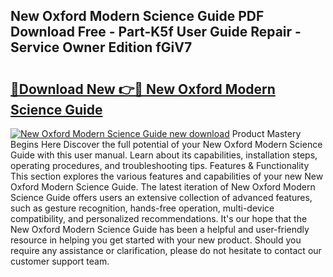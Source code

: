 ## New Oxford Modern Science Guide PDF Download Free - Part-K5f User Guide Repair - Service Owner Edition fGiV7

# <h2><a href="http://bc84725.oget.top/?id=New+Oxford+Modern+Science+Guide">🔗Download New 👉🔴 New Oxford Modern Science Guide</a></h2>

[![New Oxford Modern Science Guide new download](https://i.imgur.com/5g1atiW.png)](http://bc84725.oget.top/?id=New+Oxford+Modern+Science+Guide)
Product Mastery Begins Here Discover the full potential of your New Oxford Modern Science Guide with this user manual. Learn about its capabilities, installation steps, operating procedures, and troubleshooting tips. Features & Functionality This section explores the various features and capabilities of your new New Oxford Modern Science Guide. The latest iteration of New Oxford Modern Science Guide offers users an extensive collection of advanced features, such as gesture recognition, hands-free operation, multi-device compatibility, and personalized recommendations. It's our hope that the New Oxford Modern Science Guide has been a helpful and user-friendly resource in helping you get started with your new product. Should you require any assistance or clarification, please do not hesitate to contact our customer support team.
